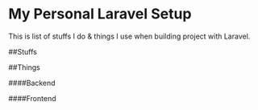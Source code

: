 # My Personal Laravel Setup

This is list of stuffs I do & things I use when building project with Laravel.

##Stuffs

##Things

####Backend

####Frontend